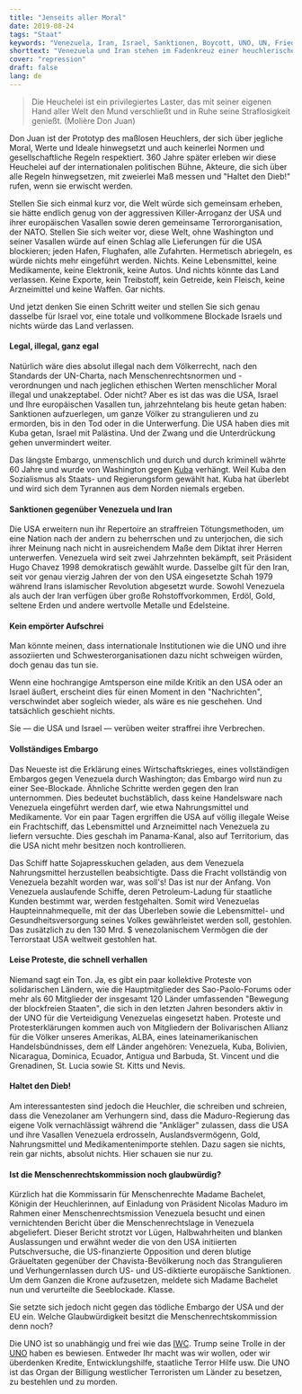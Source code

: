 ```yaml
---
title: "Jenseits aller Moral"
date: 2019-08-24
tags: "Staat"
keywords: "Venezuela, Iran, Israel, Sanktionen, Boycott, UNO, UN, Frieden, Krieg, Nahrungsmittel, Medikamente"
shorttext: "Venezuela und Iran stehen im Fadenkreuz einer heuchlerischen 'Mörder-GmbH', die alle internationalen Regeln über den Haufen wirft."
cover: "repression"
draft: false
lang: de
---
```


> Die Heuchelei ist ein privilegiertes Laster, das mit seiner eigenen Hand aller Welt den Mund verschließt und in Ruhe seine Straflosigkeit genießt. (Molière Don Juan)

Don Juan ist der Prototyp des maßlosen Heuchlers, der sich über jegliche Moral, Werte und Ideale hinwegsetzt und auch keinerlei Normen und gesellschaftliche Regeln respektiert. 360 Jahre später erleben wir diese Heuchelei auf der internationalen politischen Bühne, Akteure, die sich über alle Regeln hinwegsetzen, mit zweierlei Maß messen und "Haltet den Dieb!" rufen, wenn sie erwischt werden.

Stellen Sie sich einmal kurz vor, die Welt würde sich gemeinsam erheben, sie hätte endlich genug von der aggressiven Killer-Arroganz der USA und ihrer europäischen Vasallen sowie deren gemeinsame Terrororganisation, der NATO. Stellen Sie sich weiter vor, diese Welt, ohne Washington und seiner Vasallen würde auf einen Schlag alle Lieferungen für die USA blockieren; jeden Hafen, Flughafen, alle Zufahrten. Hermetisch abriegeln, es würde nichts mehr eingeführt werden. Nichts. Keine Lebensmittel, keine Medikamente, keine Elektronik, keine Autos. Und nichts könnte das Land verlassen. Keine Exporte, kein Treibstoff, kein Getreide, kein Fleisch, keine Arzneimittel und keine Waffen. Gar nichts.

Und jetzt denken Sie einen Schritt weiter und stellen Sie sich genau dasselbe für Israel vor, eine totale und vollkommene Blockade Israels und nichts würde das Land verlassen.

#### Legal, illegal, ganz egal

Natürlich wäre dies absolut illegal nach dem Völkerrecht, nach den Standards der UN-Charta, nach Menschenrechtsnormen und -verordnungen und nach jeglichen ethischen Werten menschlicher Moral illegal und unakzeptabel. Oder nicht? Aber es ist das was die USA, Israel und Ihre europäischen Vasallen tun, jahrzehntelang bis heute getan haben: Sanktionen aufzuerlegen, um ganze Völker zu strangulieren und zu ermorden, bis in den Tod oder in die Unterwerfung. Die USA haben dies mit Kuba getan, Israel mit Palästina. Und der Zwang und die Unterdrückung gehen unvermindert weiter.

Das längste Embargo, unmenschlich und durch und durch kriminell währte 60 Jahre und wurde von Washington gegen [Kuba](https://de.wikipedia.org/wiki/Embargo_der_Vereinigten_Staaten_gegen_Kuba "https://de.wikipedia.org/wiki/Embargo_der_Vereinigten_Staaten_gegen_Kuba") verhängt. Weil Kuba den Sozialismus als Staats- und Regierungsform gewählt hat. Kuba hat überlebt und wird sich dem Tyrannen aus dem Norden niemals ergeben.

#### Sanktionen gegenüber Venezuela und Iran

Die USA erweitern nun ihr Repertoire an straffreien Tötungsmethoden, um eine Nation nach der andern zu beherrschen und zu unterjochen, die sich ihrer Meinung nach nicht in ausreichendem Maße dem Diktat ihrer Herren unterwerfen. Venezuela wird seit zwei Jahrzehnten bekämpft, seit Präsident Hugo Chavez 1998 demokratisch gewählt wurde. Dasselbe gilt für den Iran, seit vor genau vierzig Jahren der von den USA eingesetzte Schah 1979 während Irans islamischer Revolution abgesetzt wurde. Sowohl Venezuela als auch der Iran verfügen über große Rohstoffvorkommen, Erdöl, Gold, seltene Erden und andere wertvolle Metalle und Edelsteine.

#### Kein empörter Aufschrei

Man könnte meinen, dass internationale Institutionen wie die UNO und ihre assoziierten und Schwesterorganisationen dazu nicht schweigen würden, doch genau das tun sie.

Wenn eine hochrangige Amtsperson eine milde Kritik an den USA oder an Israel äußert, erscheint dies für einen Moment in den "Nachrichten", verschwindet aber sogleich wieder, als wäre es nie geschehen. Und tatsächlich geschieht nichts.

Sie — die USA und Israel — verüben weiter straffrei ihre Verbrechen.

#### Vollständiges Embargo

Das Neueste ist die Erklärung eines Wirtschaftskrieges, eines vollständigen Embargos gegen Venezuela durch Washington; das Embargo wird nun zu einer See-Blockade. Ähnliche Schritte werden gegen den Iran unternommen. Dies bedeutet buchstäblich, dass keine Handelsware nach Venezuela eingeführt werden darf, wie etwa Nahrungsmittel und Medikamente. Vor ein paar Tagen ergriffen die USA auf völlig illegale Weise ein Frachtschiff, das Lebensmittel und Arzneimittel nach Venezuela zu liefern versuchte. Dies geschah im Panama-Kanal, also auf Territorium, das die USA nicht mehr besitzen noch kontrollieren.

Das Schiff hatte Sojapresskuchen geladen, aus dem Venezuela Nahrungsmittel herzustellen beabsichtigte. Dass die Fracht vollständig von Venezuela bezahlt worden war, was soll's! Das ist nur der Anfang. Von Venezuela auslaufende Schiffe, deren Petroleum-Ladung für staatliche Kunden bestimmt war, werden festgehalten. Somit wird Venezuelas Haupteinnahmequelle, mit der das Überleben sowie die Lebensmittel- und Gesundheitsversorgung seines Volkes gewährleistet werden soll, gestohlen. Das zusätzlich zu den 130 Mrd. $ venezolanischem Vermögen die der Terrorstaat USA weltweit gestohlen hat. 

#### Leise Proteste, die schnell verhallen

Niemand sagt ein Ton. Ja, es gibt ein paar kollektive Proteste von solidarischen Ländern, wie die Hauptmitglieder des Sao-Paolo-Forums oder mehr als 60 Mitglieder der insgesamt 120 Länder umfassenden "Bewegung der blockfreien Staaten", die sich in den letzten Jahren besonders aktiv in der UNO für die Verteidigung Venezuelas eingesetzt haben. Proteste und Protesterklärungen kommen auch von Mitgliedern der Bolivarischen Allianz für die Völker unseres Amerikas, ALBA, eines lateinamerikanischen Handelsbündnisses, dem elf Länder angehören: Venezuela, Kuba, Bolivien, Nicaragua, Dominica, Ecuador, Antigua und Barbuda, St. Vincent und die Grenadinen, St. Lucia sowie St. Kitts und Nevis.

#### Haltet den Dieb!

Am interessantesten sind jedoch die Heuchler, die schreiben und schreien, dass die Venezolaner am Verhungern sind, dass die Maduro-Regierung das eigene Volk vernachlässigt während die "Ankläger" zulassen, dass die USA und ihre Vasallen Venezuela erdrosseln, Auslandsvermögenn, Gold, Nahrungsmittel und Medikamentenimporte stehlen. Dazu sagen sie nichts, rein gar nichts, absolut nichts. Hier schauen sie nur zu.

#### Ist die Menschenrechtskommission noch glaubwürdig?

Kürzlich hat die Kommissarin für Menschenrechte Madame Bachelet, Königin der Heuchlerinnen, auf Einladung von Präsident Nicolas Maduro im Rahmen einer Menschenrechtsmission Venezuela besucht und einen vernichtenden Bericht über die Menschenrechtslage in Venezuela abgeliefert. Dieser Bericht strotzt vor Lügen, Halbwahrheiten und blanken Auslassungen und erwähnt weder die von den USA initiierten Putschversuche, die US-finanzierte Opposition und deren blutige Gräueltaten gegenüber der Chavista-Bevölkerung noch das Strangulieren und Verhungernlassen durch US- und US-diktierte europäische Sanktionen. Um dem Ganzen die Krone aufzusetzen, meldete sich Madame Bachelet nun und verurteilte die Seeblockade. Klasse.

Sie setzte sich jedoch nicht gegen das tödliche Embargo der USA und der EU ein. Welche Glaubwürdigkeit besitzt die Menschenrechtskommission denn noch?

Die UNO ist so unabhängig und frei wie das [IWC](https://www.thetimes.co.uk/article/japanese-pay-for-whale-delegates-0sgbwv3n25n "Japanese pay for whale delegates"). Trump seine Trolle in der [UNO](https://www.spiegel.de/politik/ausland/usa-donald-trump-droht-uno-mitgliedern-vor-jerusalem-resolution-a-1184409.html "Trump droht Uno-Mitgliedern") haben es bewiesen. Entweder Ihr macht was wir wollen, oder wir überdenken Kredite, Entwicklungshilfe, staatliche Terror Hilfe usw. Die UNO ist das Organ der Billigung westlicher Terroristen um Länder zu besetzen, zu bestehlen und zu morden.

